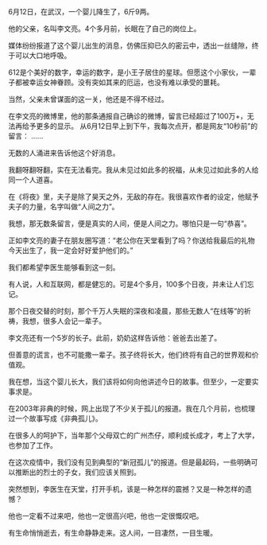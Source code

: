 6月12日，在武汉，一个婴儿降生了，6斤9两。

他的父亲，名叫李文亮。4个多月前，长眠在了自己的岗位上。

媒体纷纷报道了这个婴儿出生的消息，仿佛压抑已久的密云中，透出一丝缝隙，终于可以大口地呼吸。

612是个美好的数字，幸运的数字，是小王子居住的星球。但愿这个小家伙，一辈子都被幸运女神眷顾。没有突如其来的厄运，也没有难以承受的噩耗。

当然，父亲未曾谋面的这一关，他还是不得不经过。

在李文亮的微博里，他的那条通报自己确诊的微博，留言已经超过了100万+，无法再给予更多的显示。 从6月12日早上到下午，我每次点开，都是网友“10秒前”的留言： ……

无数的人涌进来告诉他这个好消息。

我翻呀翻呀翻，实在无法看完。我从未见过如此多的祝福，从未见过如此多的人给同一个人道喜。

在《将夜》里，夫子是除了昊天之外，无敌的存在。我很喜欢作者的设定，他赋予夫子的力量，名字叫做“人间之力”。

我想，那无数条留言，便是真实的人间，便是人间之力。哪怕只是一句“恭喜”。

正如李文亮的妻子在朋友圈写道：“老公你在天堂看到了吗？你送给我最后的礼物今天出生了，我一定会好好爱护他们的。”

我们都希望李医生能够看到这一刻。

有人说，人和互联网，都是健忘的。可是4个多月，100多个日夜，并未让人们忘记。

那个日夜交替的时刻，那个千万人失眠的深夜和凌晨，那些无数人“在线等”的祈祷，我想，很多人会记一辈子。

李文亮还有一个5岁的长子。此前，奶奶这样告诉他：爸爸去出差了。

但善意的谎言，也不可能撒一辈子。孩子终将长大，他们终将有自己的世界观和价值观。

我在想，当这个婴儿长大，我们该将如何向他讲述今日的故事。但至少，一定要实事求是。

在2003年非典的时候，网上出现了不少关于孤儿的报道。我在几个月前，也梳理过一个故事写成《非典孤儿》。

在很多人的呵护下，当年那个父母双亡的广州杰仔，顺利成长成才，考上了大学，也参加了工作。

在这次疫情中，我们没有见到典型的“新冠孤儿”的报道。但是最起码，一些明确可以推断出的烈士的子女，我们应该关照到。

突然想到，李医生在天堂，打开手机，该是一种怎样的震撼？又是一种怎样的遗憾？

他也一定看不过来吧，他也一定很高兴吧，他也一定很慨叹吧。

有生命悄悄逝去，有生命静静走来。这人间，一目凄然，一目生暖。


